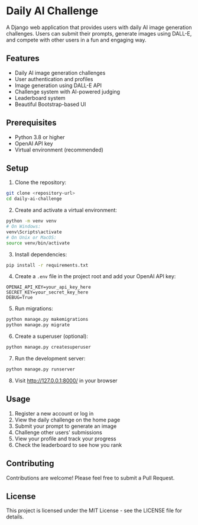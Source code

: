 # Daily AI Challenge

A Django web application that provides users with daily AI image generation challenges. Users can submit their prompts, generate images using DALL-E, and compete with other users in a fun and engaging way.

## Features

- Daily AI image generation challenges
- User authentication and profiles
- Image generation using DALL-E API
- Challenge system with AI-powered judging
- Leaderboard system
- Beautiful Bootstrap-based UI

## Prerequisites

- Python 3.8 or higher
- OpenAI API key
- Virtual environment (recommended)

## Setup

1. Clone the repository:
```bash
git clone <repository-url>
cd daily-ai-challenge
```

2. Create and activate a virtual environment:
```bash
python -m venv venv
# On Windows:
venv\Scripts\activate
# On Unix or MacOS:
source venv/bin/activate
```

3. Install dependencies:
```bash
pip install -r requirements.txt
```

4. Create a `.env` file in the project root and add your OpenAI API key:
```
OPENAI_API_KEY=your_api_key_here
SECRET_KEY=your_secret_key_here
DEBUG=True
```

5. Run migrations:
```bash
python manage.py makemigrations
python manage.py migrate
```

6. Create a superuser (optional):
```bash
python manage.py createsuperuser
```

7. Run the development server:
```bash
python manage.py runserver
```

8. Visit http://127.0.0.1:8000/ in your browser

## Usage

1. Register a new account or log in
2. View the daily challenge on the home page
3. Submit your prompt to generate an image
4. Challenge other users' submissions
5. View your profile and track your progress
6. Check the leaderboard to see how you rank

## Contributing

Contributions are welcome! Please feel free to submit a Pull Request.

## License

This project is licensed under the MIT License - see the LICENSE file for details. 